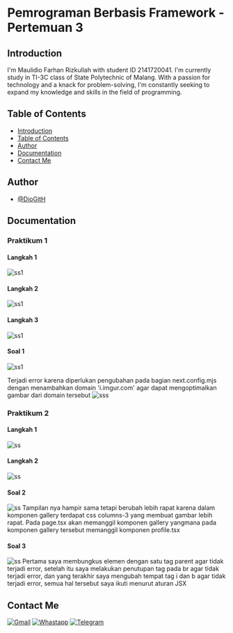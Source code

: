 # Pemrograman Berbasis Framework - Pertemuan 3

## Introduction

I'm Maulidio Farhan Rizkullah with student ID 2141720041. I'm currently study in TI-3C class of State Polytechnic of Malang. With a passion for technology and a knack for problem-solving, I'm constantly seeking to expand my knowledge and skills in the field of programming.

## Table of Contents

- [Introduction](#introduction)
- [Table of Contents](#table-of-contents)
- [Author](#author)
- [Documentation](#documentation)
- [Contact Me](#contact-me)

## Author

- [@DioGitH](https://www.github.com/DioGitH)

## Documentation

### Praktikum 1

#### Langkah 1
![ss1](/docs/img/p1l1.png)

#### Langkah 2
![ss1](/docs/img/p1l2.png)

#### Langkah 3
![ss1](/docs/img/p1l3.png)

#### Soal 1
![ss1](/docs/img/p1s1.png)

Terjadi error karena diperlukan pengubahan pada bagian next.config.mjs dengan menambahkan domain 'i.imgur.com' agar dapat mengoptimalkan gambar dari domain tersebut
![sss](/docs/img/p1s1ss1.png)

### Praktikum 2

#### Langkah 1
![ss](/docs/img/p2l1.png)

#### Langkah 2
![ss](/docs/img/p2l2.png)

#### Soal 2
![ss](/docs/img/p2s2.png)
Tampilan nya hampir sama tetapi berubah lebih rapat karena dalam komponen gallery terdapat css columns-3 yang membuat gambar lebih rapat. Pada page.tsx akan memanggil komponen gallery yangmana pada komponen gallery tersebut memanggil komponen profile.tsx 

#### Soal 3
![ss](/docs/img/s3.png)
Pertama saya membungkus elemen dengan satu tag parent agar tidak terjadi error, setelah itu saya melakukan penutupan tag pada br agar tidak terjadi error, dan yang terakhir saya mengubah tempat tag i dan b agar tidak terjadi error, semua hal tersebut saya ikuti menurut aturan JSX




## Contact Me

[![Gmail](https://img.shields.io/badge/Gmail-D14836?style=for-the-badge&logo=gmail&logoColor=white)](https://mail.google.com/mail/u/0/?view=cm&tf=1&fs=1&to=maulidiobisnis16@gmail.com)
[![Whastapp](https://img.shields.io/badge/WhatsApp-25D366?style=for-the-badge&logo=whatsapp&logoColor=white)](https://api.whatsapp.com/send/?phone=6285289589391&text&type=phone_number&app_absent=0)
[![Telegram](https://img.shields.io/badge/Telegram-2CA5E0?style=for-the-badge&logo=telegram&logoColor=white)](https://t.me/Maulidio16)





